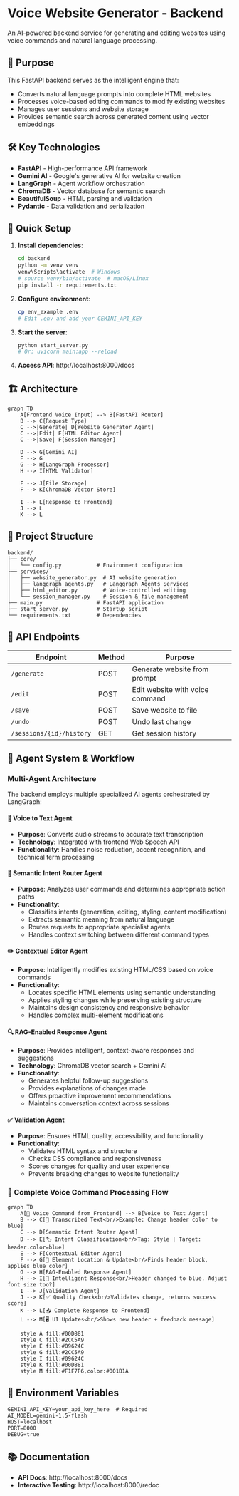 # Voice Website Generator - Backend

An AI-powered backend service for generating and editing websites using voice commands and natural language processing.

## 🎯 Purpose

This FastAPI backend serves as the intelligent engine that:
- Converts natural language prompts into complete HTML websites
- Processes voice-based editing commands to modify existing websites
- Manages user sessions and website storage
- Provides semantic search across generated content using vector embeddings

## 🛠️ Key Technologies

- **FastAPI** - High-performance API framework
- **Gemini AI** - Google's generative AI for website creation
- **LangGraph** - Agent workflow orchestration
- **ChromaDB** - Vector database for semantic search
- **BeautifulSoup** - HTML parsing and validation
- **Pydantic** - Data validation and serialization

## 🚀 Quick Setup

1. **Install dependencies**:
   ```bash
   cd backend
   python -m venv venv
   venv\Scripts\activate  # Windows
   # source venv/bin/activate  # macOS/Linux
   pip install -r requirements.txt
   ```

2. **Configure environment**:
   ```bash
   cp env_example .env
   # Edit .env and add your GEMINI_API_KEY
   ```

3. **Start the server**:
   ```bash
   python start_server.py
   # Or: uvicorn main:app --reload
   ```

4. **Access API**: http://localhost:8000/docs

## 🏗️ Architecture

```mermaid
graph TD
    A[Frontend Voice Input] --> B[FastAPI Router]
    B --> C{Request Type}
    C -->|Generate| D[Website Generator Agent]
    C -->|Edit| E[HTML Editor Agent]
    C -->|Save| F[Session Manager]
    
    D --> G[Gemini AI]
    E --> G
    G --> H[LangGraph Processor]
    H --> I[HTML Validator]
    
    F --> J[File Storage]
    F --> K[ChromaDB Vector Store]
    
    I --> L[Response to Frontend]
    J --> L
    K --> L
```

## 📁 Project Structure

```
backend/
├── core/
│   └── config.py           # Environment configuration
├── services/
│   ├── website_generator.py  # AI website generation
│   ├── langgraph_agents.py   # Langgraph Agents Services
│   ├── html_editor.py        # Voice-controlled editing
│   └── session_manager.py    # Session & file management
├── main.py                 # FastAPI application
├── start_server.py         # Startup script
└── requirements.txt        # Dependencies
```

## 🔌 API Endpoints

| Endpoint | Method | Purpose |
|----------|--------|---------|
| `/generate` | POST | Generate website from prompt |
| `/edit` | POST | Edit website with voice command |
| `/save` | POST | Save website to file |
| `/undo` | POST | Undo last change |
| `/sessions/{id}/history` | GET | Get session history |

## 🧠 Agent System & Workflow

### Multi-Agent Architecture

The backend employs multiple specialized AI agents orchestrated by LangGraph:

#### 🎤 **Voice to Text Agent**
- **Purpose**: Converts audio streams to accurate text transcription
- **Technology**: Integrated with frontend Web Speech API
- **Functionality**: Handles noise reduction, accent recognition, and technical term processing

#### 🧭 **Semantic Intent Router Agent**
- **Purpose**: Analyzes user commands and determines appropriate action paths
- **Functionality**: 
  - Classifies intents (generation, editing, styling, content modification)
  - Extracts semantic meaning from natural language
  - Routes requests to appropriate specialist agents
  - Handles context switching between different command types

#### ✏️ **Contextual Editor Agent**
- **Purpose**: Intelligently modifies existing HTML/CSS based on voice commands
- **Functionality**:
  - Locates specific HTML elements using semantic understanding
  - Applies styling changes while preserving existing structure
  - Maintains design consistency and responsive behavior
  - Handles complex multi-element modifications

#### 🔍 **RAG-Enabled Response Agent**
- **Purpose**: Provides intelligent, context-aware responses and suggestions
- **Technology**: ChromaDB vector search + Gemini AI
- **Functionality**:
  - Generates helpful follow-up suggestions
  - Provides explanations of changes made
  - Offers proactive improvement recommendations
  - Maintains conversation context across sessions

#### ✅ **Validation Agent**
- **Purpose**: Ensures HTML quality, accessibility, and functionality
- **Functionality**:
  - Validates HTML syntax and structure
  - Checks CSS compliance and responsiveness
  - Scores changes for quality and user experience
  - Prevents breaking changes to website functionality

### 🔄 Complete Voice Command Processing Flow

```mermaid
graph TD
    A[🎤 Voice Command from Frontend] --> B[Voice to Text Agent]
    B --> C[📝 Transcribed Text<br/>Example: Change header color to blue]
    C --> D[Semantic Intent Router Agent]
    D --> E[🏷️ Intent Classification<br/>Tag: Style | Target: header.color=blue]
    E --> F[Contextual Editor Agent]
    F --> G[🎯 Element Location & Update<br/>Finds header block, applies blue color]
    G --> H[RAG-Enabled Response Agent]
    H --> I[💬 Intelligent Response<br/>Header changed to blue. Adjust font size too?]
    I --> J[Validation Agent]
    J --> K[✅ Quality Check<br/>Validates change, returns success score]
    K --> L[📤 Complete Response to Frontend]
    L --> M[🖥️ UI Updates<br/>Shows new header + feedback message]
    
    style A fill:#00D881
    style C fill:#2CC5A9
    style E fill:#09624C
    style G fill:#2CC5A9
    style I fill:#09624C
    style K fill:#00D881
    style M fill:#F1F7F6,color:#001B1A
```

## 🔧 Environment Variables

```env
GEMINI_API_KEY=your_api_key_here  # Required
AI_MODEL=gemini-1.5-flash
HOST=localhost
PORT=8000
DEBUG=true
```

## 📚 Documentation

- **API Docs**: http://localhost:8000/docs
- **Interactive Testing**: http://localhost:8000/redoc 